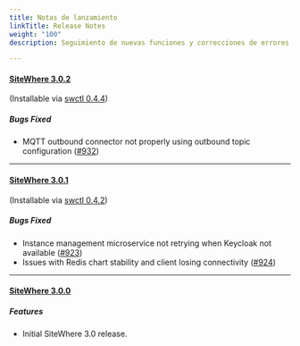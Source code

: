 ```yaml
---
title: Notas de lanzamiento
linkTitle: Release Notes
weight: "100"
description: Seguimiento de nuevas funciones y correcciones de errores agregadas en las versiones de SiteWhere

---
```

#### [**SiteWhere 3.0.2**](https://github.com/sitewhere/sitewhere/releases/tag/v3.0.2)
(Installable via [swctl 0.4.4](https://github.com/sitewhere/swctl/releases/tag/v0.4.4))

##### _Bugs Fixed_
* MQTT outbound connector not properly using outbound topic configuration ([#932](https://github.com/sitewhere/sitewhere/issues/932))

---
#### [**SiteWhere 3.0.1**](https://github.com/sitewhere/sitewhere/releases/tag/v3.0.1)
(Installable via [swctl 0.4.2](https://github.com/sitewhere/swctl/releases/tag/v0.4.2))

##### _Bugs Fixed_
* Instance management microservice not retrying when Keycloak not available ([#923](https://github.com/sitewhere/sitewhere/issues/923))
* Issues with Redis chart stability and client losing connectivity ([#924](https://github.com/sitewhere/sitewhere/issues/924))

---

#### [**SiteWhere 3.0.0**](https://github.com/sitewhere/sitewhere/releases/tag/v3.0.0)

##### _Features_
* Initial SiteWhere 3.0 release.

